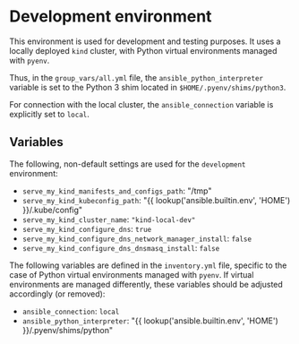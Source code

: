 # Development environment

This environment is used for development and testing purposes.
It uses a locally deployed `kind` cluster, with Python virtual environments managed with `pyenv`.

Thus, in the `group_vars/all.yml` file, the `ansible_python_interpreter` variable is set to the Python 3 shim located in `$HOME/.pyenv/shims/python3`.

For connection with the local cluster, the `ansible_connection` variable is explicitly set to `local`.

## Variables

The following, non-default settings are used for the `development` environment:

* `serve_my_kind_manifests_and_configs_path`: "/tmp"
* `serve_my_kind_kubeconfig_path`: "{{ lookup('ansible.builtin.env', 'HOME') }}/.kube/config"
* `serve_my_kind_cluster_name`: `"kind-local-dev"`
* `serve_my_kind_configure_dns`: `true`
* `serve_my_kind_configure_dns_network_manager_install`: `false`
* `serve_my_kind_configure_dns_dnsmasq_install`: `false`

The following variables are defined in the `inventory.yml` file, specific to the case of Python virtual environments managed with `pyenv`.
If virtual environments are managed differently, these variables should be adjusted accordingly (or removed):

* `ansible_connection`: `local`
* `ansible_python_interpreter`: "{{ lookup('ansible.builtin.env', 'HOME') }}/.pyenv/shims/python"
